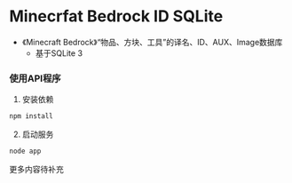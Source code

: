 # Minecrfat Bedrock ID SQLite

- 《Minecraft Bedrock》“物品、方块、工具”的译名、ID、AUX、Image数据库   
    - 基于SQLite 3

### 使用API程序

1. 安装依赖
```cmd
npm install
```

2. 启动服务
```cmd
node app
```

更多内容待补充